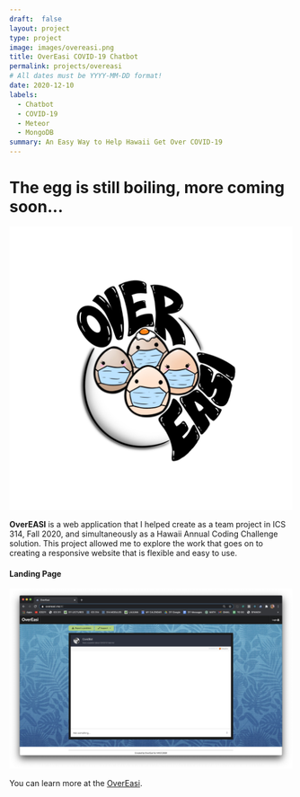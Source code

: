```yaml
---
draft:  false
layout: project
type: project
image: images/overeasi.png
title: OverEasi COVID-19 Chatbot
permalink: projects/overeasi
# All dates must be YYYY-MM-DD format!
date: 2020-12-10
labels:
  - Chatbot
  - COVID-19
  - Meteor
  - MongoDB
summary: An Easy Way to Help Hawaii Get Over COVID-19
---
```

# The egg is still boiling, more coming soon...

  <img class="ui centered medium circular image" src="../images/overeasi.png">

**OverEASI** is a web application that I helped create as a team project in ICS 314, Fall 2020, and simultaneously as a Hawaii Annual Coding Challenge solution. This project allowed me to explore the work that goes on to creating a responsive website that is flexible and easy to use.

#### Landing Page
  <img class="ui centered medium image" src="../images/landing.png">

You can learn more at the [OverEasi](https://overeasi.github.io/).

